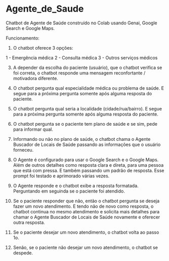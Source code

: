 # Agente_de_Saude
Chatbot de Agente de Saúde construído no Colab usando Genai, Google Search e Google Maps.

Funcionamento:

1. O chatbot oferece 3 opções:
   
1 - Emergência médica
2 - Consulta médica
3 - Outros serviços médicos

3. A depender da escolha do paciente (usuário), que o chatbot verifica se foi correta, o chatbot responde uma mensagem reconfortante / motivadora diferente.

4. O chatbot pergunta qual especialidade médica ou problema de saúde. E segue para a próxima pergunta somente após alguma resposta do paciente.

5. O chatbot pergunta qual seria a localidade (cidade/rua/bairro). E segue para a próxima pergunta somente após alguma resposta do paciente.

6. O chatbot pergunta se o paciente tem plano de saúde e se sim, pede para informar qual. 

7. Informando ou não no plano de saúde, o chatbot chama o Agente Buscador de Locais de Saúde passando as informações que o usuário forneceu.

8. O Agente é configurado para usar o Google Search e o Google Maps. Além de outros detalhes como resposta clara e direta, para uma pessoa que está com pressa. E também passando um padrão de resposta. Esse prompt foi testado e aprimorado várias vezes.

9. O Agente responde e o chatbot exibe a resposta formatada. Perguntando em seguinda se o paciente foi atendido. 

10. Se o paciente responder que não, então o chatbot pergunta se deseja fazer um novo atendimento. E tendo não de novo como resposta, o chatbot continua no mesmo atendimento e solicita mais detalhes para chamar o Agente Buscador de Locais de Saúde novamente e oferecer outra resposta. 

11. Se o paciente desejar um novo atendimento, o chatbot volta ao passo 1o.

12. Senão, se o paciente não desejar um novo atendimento, o chatbot se despede.
